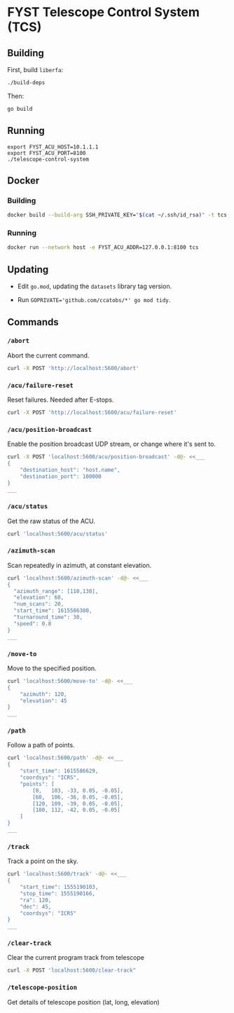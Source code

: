 # FYST Telescope Control System (TCS)

## Building

First, build `liberfa`:
```sh
./build-deps
```

Then:
```sh
go build
```

## Running

```
export FYST_ACU_HOST=10.1.1.1
export FYST_ACU_PORT=8100
./telescope-control-system
```


## Docker

### Building

```sh
docker build --build-arg SSH_PRIVATE_KEY="$(cat ~/.ssh/id_rsa)" -t tcs .
```

### Running

```sh
docker run --network host -e FYST_ACU_ADDR=127.0.0.1:8100 tcs
```

## Updating

- Edit `go.mod`, updating the `datasets` library tag version.

- Run `GOPRIVATE='github.com/ccatobs/*' go mod tidy`.

## Commands

### `/abort`

Abort the current command.

```sh
curl -X POST 'http://localhost:5600/abort'
```

### `/acu/failure-reset`

Reset failures. Needed after E-stops.

```sh
curl -X POST 'http://localhost:5600/acu/failure-reset'
```

### `/acu/position-broadcast`

Enable the position broadcast UDP stream, or change where it's sent to.

```sh
curl -X POST 'localhost:5600/acu/position-broadcast' -d@- <<___
{
    "destination_host": "host.name",
    "destination_port": 100000
}
___
```

### `/acu/status`

Get the raw status of the ACU.

```sh
curl 'localhost:5600/acu/status'
```

### `/azimuth-scan`

Scan repeatedly in azimuth, at constant elevation.

```sh
curl 'localhost:5600/azimuth-scan' -d@- <<___
{
  "azimuth_range": [110,130],
  "elevation": 60,
  "num_scans": 20,
  "start_time": 1615586380,
  "turnaround_time": 30,
  "speed": 0.8
}
___
```


### `/move-to`

Move to the specified position.

```sh
curl 'localhost:5600/move-to' -d@- <<___
{
    "azimuth": 120,
    "elevation": 45
}
___
```

### `/path`

Follow a path of points.

```sh
curl 'localhost:5600/path' -d@- <<___
{
    "start_time": 1615586629,
    "coordsys": "ICRS",
    "points": [
        [0,   103, -33, 0.05, -0.05],
        [60,  106, -36, 0.05, -0.05],
        [120, 109, -39, 0.05, -0.05],
        [180, 112, -42, 0.05, -0.05]
    ]
}
___
```

### `/track`

Track a point on the sky.

```sh
curl 'localhost:5600/track' -d@- <<___
{
    "start_time": 1555190103,
    "stop_time": 1555190166,
    "ra": 120,
    "dec": 45,
    "coordsys": "ICRS"
}
___
```
### `/clear-track`

Clear the current program track from telescope

```sh
curl -X POST 'localhost:5600/clear-track"
```


### `/telescope-position`

Get details of telescope position (lat, long, elevation)
